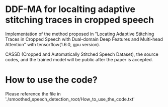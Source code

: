 # DDF-MA for localting adaptive stitching traces in cropped speech
Implementation of the method proposed in "Locating Adaptive Stitching Traces in Cropped Speech with Dual-domain Deep Features and Multi-head Attention" with tensorflow(1.6.0, gpu version). 

CASSD (Cropped and Automatically Stitched Speech Dataset), the source codes, and the trained model will be public after the paper is accepted.

# How to use the code?
Please reference the file in './smoothed_speech_detection_root/How_to_use_the_code.txt'
